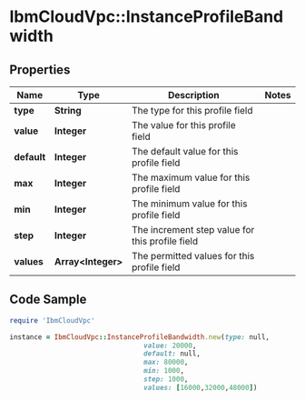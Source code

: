 # IbmCloudVpc::InstanceProfileBandwidth

## Properties

Name | Type | Description | Notes
------------ | ------------- | ------------- | -------------
**type** | **String** | The type for this profile field | 
**value** | **Integer** | The value for this profile field | 
**default** | **Integer** | The default value for this profile field | 
**max** | **Integer** | The maximum value for this profile field | 
**min** | **Integer** | The minimum value for this profile field | 
**step** | **Integer** | The increment step value for this profile field | 
**values** | **Array&lt;Integer&gt;** | The permitted values for this profile field | 

## Code Sample

```ruby
require 'IbmCloudVpc'

instance = IbmCloudVpc::InstanceProfileBandwidth.new(type: null,
                                 value: 20000,
                                 default: null,
                                 max: 80000,
                                 min: 1000,
                                 step: 1000,
                                 values: [16000,32000,48000])
```


